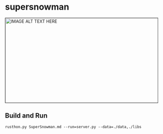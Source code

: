 # supersnowman

<a href="http://www.youtube.com/watch?feature=player_embedded&v=walJbBM8Ams" target="_blank"><img src="http://img.youtube.com/vi/walJbBM8Ams/0.jpg" alt="IMAGE ALT TEXT HERE" width="640" height="280" border="1" /></a>

Build and Run
-------------
`rusthon.py SuperSnowman.md --run=server.py --data=./data,./libs`

